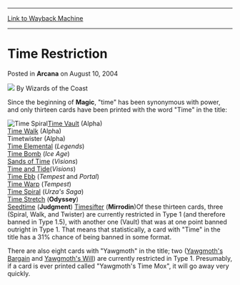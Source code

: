 
---
[Link to Wayback Machine](https://web.archive.org/web/20211027110319/https://magic.wizards.com/en/articles/archive/arcana/time-restriction-2004-08-10)

[_metadata_:author]:- "Wizards of the Coast"
[_metadata_:description]:- "Since the beginning of Magic, `time` has been synonymous with power, and only thirteen cards have been printed with the word `Time` in the title:Time Vault (Alpha)Time Walk (Alpha) Timetwister (Alpha)Time Elemental (Legends)Time Bomb (Ice Age)Sands of Time (Visions)Time and Tide(Visions)Time Ebb (Tempest and Portal)Time Warp (Tempest)Time Spiral (Urza's Saga)Time Stretch"
[_metadata_:generator]:- "Drupal 7 (http://drupal.org)"
[_metadata_:node]:- "607296"
[_metadata_:publish_date]:- "2004-08-10"
[_metadata_:source]:- "div-main-content"
[_metadata_:title]:- "Time Restriction"
[_metadata_:wayback_capture_timestamp]:- "2021-10-27 11:03:19"
[_metadata_:wayback_raw_url]:- "https://web.archive.org/web/20211027110319id_/https://magic.wizards.com/en/articles/archive/arcana/time-restriction-2004-08-10"
[_metadata_:wayback_url]:- "https://magic.wizards.com/en/articles/archive/arcana/time-restriction-2004-08-10"
---


Time Restriction
================



 Posted in **Arcana**
 on August 10, 2004 






![](https://media.magic.wizards.com/styles/auth_small/public/images/person/wizards_author.jpg)
By Wizards of the Coast











Since the beginning of **Magic**, "time" has been synonymous with power, and only thirteen cards have been printed with the word "Time" in the title:

![Time Spiral](http://gatherer.wizards.com/Handlers/Image.ashx?type=card&name=Time+Spiral)[Time Vault](https://gatherer.wizards.com/Pages/Card/Details.aspx?name=Time+Vault) (Alpha)  
[Time Walk](https://gatherer.wizards.com/Pages/Card/Details.aspx?name=Time+Walk) (Alpha)  
 Timetwister (Alpha)  
[Time Elemental](https://gatherer.wizards.com/Pages/Card/Details.aspx?name=Time+Elemental) (*Legends*)  
[Time Bomb](https://gatherer.wizards.com/Pages/Card/Details.aspx?name=Time+Bomb) (*Ice Age*)  
[Sands of Time](https://gatherer.wizards.com/Pages/Card/Details.aspx?name=Sands+of+Time) (*Visions*)  
[Time and Tide](https://gatherer.wizards.com/Pages/Card/Details.aspx?name=Time+and+Tide)(*Visions*)  
[Time Ebb](https://gatherer.wizards.com/Pages/Card/Details.aspx?name=Time+Ebb) (*Tempest* and *Portal*)  
[Time Warp](https://gatherer.wizards.com/Pages/Card/Details.aspx?name=Time+Warp) (*Tempest*)  
[Time Spiral](https://gatherer.wizards.com/Pages/Card/Details.aspx?name=Time+Spiral+) (*Urza's Saga*)  
[Time Stretch](https://gatherer.wizards.com/Pages/Card/Details.aspx?name=Time+Stretch) (**Odyssey**)  
[Seedtime](https://gatherer.wizards.com/Pages/Card/Details.aspx?name=Seedtime) (**Judgment**) [Timesifter](https://gatherer.wizards.com/Pages/Card/Details.aspx?name=+Timesifter) (**Mirrodin**)Of these thirteen cards, three (Spiral, Walk, and Twister) are currently restricted in Type 1 (and therefore banned in Type 1.5), with another one (Vault) that was at one point banned outright in Type 1. That means that statistically, a card with "Time" in the title has a 31% chance of being banned in some format.

There are also eight cards with "Yawgmoth" in the title; two ([Yawgmoth's Bargain](https://gatherer.wizards.com/Pages/Card/Details.aspx?name=Yawgmoth%27s+Bargain) and [Yawgmoth's Will](https://gatherer.wizards.com/Pages/Card/Details.aspx?name=Yawgmoth%27s+Will)) are currently restricted in Type 1. Presumably, if a card is ever printed called "Yawgmoth's Time Mox", it will go away very quickly.







